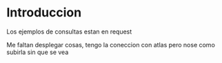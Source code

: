 # Introduccion
Los ejemplos de consultas estan en request
 
Me faltan desplegar cosas, tengo la coneccion con atlas pero nose como subirla sin que se vea
